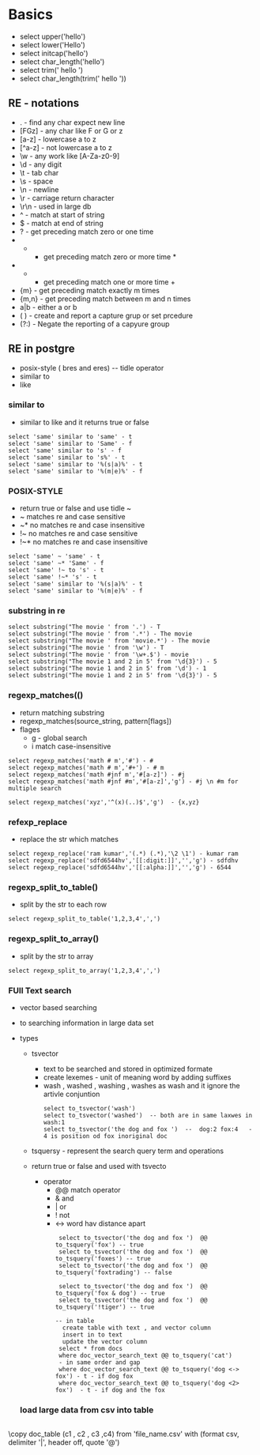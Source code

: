 # Basics
- select upper('hello')
- select lower('Hello')
- select initcap('hello')
- select char_length('hello')
- select trim(' hello ')
- select char_length(trim(' hello '))

## RE - notations
- . - find any char expect new line
- [FGz] - any char like F or G or z
- [a-z] - lowercase a to z
- [^a-z] - not lowercase a to z
- \w - any work like [A-Za-z0-9]
- \d - any digit
- \t - tab char
- \s - space
- \n - newline
- \r - carriage return character
- \r\n  - used in large db
- ^ - match at start of string
- $ - match at end of string
- ? - get preceding match zero or one time
- * - get preceding match zero or more time *
- + - get preceding match one or more time +
- {m} - get preceding match exactly m times
- {m,n} - get preceding match between m and n times
- a|b - either a or b
- ( ) - create and report a capture grup or set prcedure
- (?:) - Negate the reporting of a capyure group

## RE in postgre
- posix-style ( bres and eres)  -- tidle operator 
- similar to
- like
### similar to 
- similar to like and it returns true or false
```
select 'same' similar to 'same' - t
select 'same' similar to 'Same' - f
select 'same' similar to 's' - f
select 'same' similar to 's%' - t
select 'same' similar to '%(s|a)%' - t
select 'same' similar to '%(m|e)%' - f

```
### POSIX-STYLE 
- return true or false and use tidle ~
- ~ matches re and case sensitive
- ~* no matches re and case insensitive
- !~ no matches re and case sensitive
- !~* no matches re and case insensitive
```
select 'same' ~ 'same' - t
select 'same' ~* 'Same' - f
select 'same' !~ to 's' - t
select 'same' !~* 's' - t
select 'same' similar to '%(s|a)%' - t
select 'same' similar to '%(m|e)%' - f

```
### substring in re
```
select substring("The movie ' from '.') - T
select substring("The movie ' from '.*') - The movie
select substring("The movie ' from 'movie.*') - The movie
select substring("The movie ' from '\w') - T
select substring("The movie ' from '\w+.$') - movie
select substring("The movie 1 and 2 in 5' from '\d{3}') - 5
select substring("The movie 1 and 2 in 5' from '\d') - 1
select substring("The movie 1 and 2 in 5' from '\d{3}') - 5

```
### regexp_matches(()
- return matching substring
- regexp_matches(source_string, pattern[flags])
- flages
  - g - global search
  - i match case-insensitive
```
select regexp_matches('math # m','#') - #
select regexp_matches('math # m','#+') - # m
select regexp_matches('math #jnf m','#[a-z]') - #j
select regexp_matches('math #jnf #m','#[a-z]','g') - #j \n #m for multiple search

select regexp_matches('xyz','^(x)(..)$','g')  - {x,yz}

```
### refexp_replace
- replace the str which matches
```
select regexp_replace('ram kumar','(.*) (.*),'\2 \1') - kumar ram
select regexp_replace('sdfd6544hv','[[:digit:]]','','g') - sdfdhv
select regexp_replace('sdfd6544hv','[[:alpha:]]','','g') - 6544

```
### regexp_split_to_table()
- split by the str to each row
```
select regexp_split_to_table('1,2,3,4',',') 
```

### regexp_split_to_array()
- split by the str to array
```
select regexp_split_to_array('1,2,3,4',',') 
```
### FUll Text search
- vector based searching
- to searching information in large data set
- types
  - tsvector
    - text to be searched and stored in optimized formate
    - create lexemes - unit of meaning word by adding suffixes
    - wash , washed , washing , washes as wash and it ignore the artivle conjuntion
      ```
      select to_tsvector('wash')
      select to_tsvector('washed')  -- both are in same laxwes in wash:1
      select to_tsvector('the dog and fox ')  --  dog:2 fox:4   - 4 is position od fox inoriginal doc
      ```
      
  - tsquersy - represent the search query term and operations
  - return true or false and used with tsvecto
     - operator
       - @@ match operator
       - & and
       - | or
       - ! not
       - <->  word hav distance apart
         ```
          select to_tsvector('the dog and fox ')  @@ to_tsquery('fox') -- true
          select to_tsvector('the dog and fox ')  @@ to_tsquery('foxes') -- true
          select to_tsvector('the dog and fox ')  @@ to_tsquery('foxtrading') -- false

          select to_tsvector('the dog and fox ')  @@ to_tsquery('fox & dog') -- true         
          select to_tsvector('the dog and fox ')  @@ to_tsquery('!tiger') -- true

         -- in table
           create table with text , and vector column
           insert in to text
           update the vector column
          select * from docs
          where doc_vector_search_text @@ to_tsquery('cat')
          - in same order and gap
          where doc_vector_search_text @@ to_tsquery('dog <-> fox') - t - if dog fox
          where doc_vector_search_text @@ to_tsquery('dog <2> fox')  - t - if dog and the fox
         ```

  ### load large data from csv into table
  ```
\copy doc_table (c1 , c2 , c3 ,c4)
from 'file_name.csv' 
with (format csv, delimiter '|', header off, quote '@')
  ```
  

